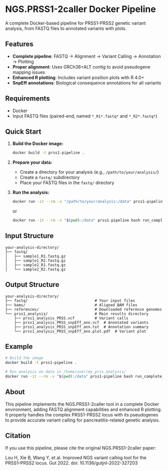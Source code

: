 # NGS.PRSS1-2caller Docker Pipeline

A complete Docker-based pipeline for PRSS1-PRSS2 genetic variant analysis, from FASTQ files to annotated variants with plots.

## Features

- **Complete pipeline**: FASTQ → Alignment → Variant Calling → Annotation → Plotting
- **Proper alignment**: Uses GRCh38+ALT contig to avoid pseudogene mapping issues
- **Enhanced R plotting**: Includes variant position plots with R 4.0+
- **SnpEff annotations**: Biological consequence annotations for all variants

## Requirements

- Docker
- Input FASTQ files (paired-end, named `*_R1*.fastq*` and `*_R2*.fastq*`)

## Quick Start

1. **Build the Docker image:**
   ```bash
   docker build -t prss1-pipeline .
   ```

2. **Prepare your data:**
   - Create a directory for your analysis (e.g., `/path/to/your/analysis/`)
   - Create a `fastq/` subdirectory
   - Place your FASTQ files in the `fastq/` directory

3. **Run the analysis:**
   ```bash
   docker run -it --rm -v "/path/to/your/analysis:/data" prss1-pipeline bash run_complete_pipeline.sh
   ```
   or
   ```bash
   docker run -it --rm -v "$(pwd):/data" prss1-pipeline bash run_complete_pipeline.sh
   ```

## Input Structure

```
your-analysis-directory/
├── fastq/
│   ├── sample1_R1.fastq.gz
│   ├── sample1_R2.fastq.gz
│   ├── sample2_R1.fastq.gz
│   └── sample2_R2.fastq.gz
```

## Output Structure

```
your-analysis-directory/
├── fastq/                              # Your input files
├── bams/                               # Aligned BAM files
├── references/                         # Downloaded reference genomes
└── prss1_analysis/                     # Main results directory
    ├── prss1_analysis_PRSS.vcf         # Variant calls
    ├── prss1_analysis_PRSS_snpEff_ann.vcf  # Annotated variants
    ├── prss1_analysis_PRSS_snpEff_ann.txt  # Annotation summary
    └── prss1_analysis_PRSS_snpEff_ann.plot.pdf  # Variant plot
```

## Example

```bash
# Build the image
docker build -t prss1-pipeline .

# Run analysis on data in /home/user/my_prss_analysis/
docker run -it --rm -v "$(pwd):/data" prss1-pipeline bash run_complete_pipeline.sh
```

## About

This pipeline implements the NGS.PRSS1-2caller tool in a complete Docker environment, adding FASTQ alignment capabilities and enhanced R plotting. It properly handles the complex PRSS1-PRSS2 locus with its pseudogenes to provide accurate variant calling for pancreatitis-related genetic analysis.

## Citation

If you use this pipeline, please cite the original NGS.PRSS1-2caller paper:

Lou H, Xie B, Wang Y, et al. Improved NGS variant calling tool for the PRSS1–PRSS2 locus. Gut 2022. doi: 10.1136/gutjnl-2022-327203
